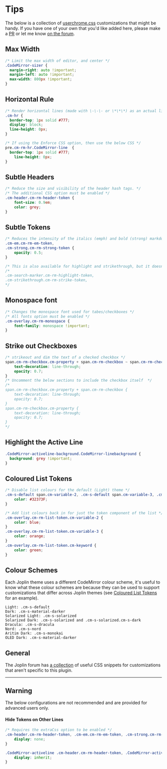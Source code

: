 # Tips

The below is a collection of [userchrome.css](https://joplinapp.org/#custom-css) customizations that might be handy. If you have one of your own that you'd like added here, please make a [PR](https://github.com/CalebJohn/joplin-rich-markdown/pulls) or let me know [on the forum](https://discourse.joplinapp.org/t/plugin-rich-markdown/15053).

## Max Width

```css
/* Limit the max width of editor, and center */
.CodeMirror-sizer {
  margin-right: auto !important;
  margin-left: auto !important;
  max-width: 800px !important;
}
```

## Horizontal Rule 

```css
/* Render horizontal lines (made with \-\-\- or \*\*\*) as an actual line across the editor. */
.cm-hr {
  border-top: 1px solid #777;
  display: block;
  line-height: 0px;
}

/* If using the Enforce CSS option, then use the below CSS */
pre.cm-rm-hr.CodeMirror-line  {
  border-top: 1px solid #777;
	line-height: 0px;
}
```

## Subtle Headers

```css
/* Reduce the size and visibility of the header hash tags. */
/* The additional CSS option must be enabled */
.cm-header.cm-rm-header-token {
	font-size: 0.9em;
	color: grey;
}
```

## Subtle Tokens

```css
/* Reduces the intensity of the italics (emph) and bold (strong) markdown tokens */
.cm-em.cm-rm-em-token,
.cm-strong.cm-rm-strong-token {
	opacity: 0.5;
}

/* This is also available for highlight and strikethrough, but it doesn't look very good */
/*
.cm-search-marker.cm-rm-highlight-token,
.cm-strikethrough.cm-rm-strike-token,
*/

```

## Monospace font

```css
/* Changes the monospace font used for tabes/checkboxes */
/* All fonts option must be enabled */
.cm-overlay.cm-rm-monospace {
	font-family: monospace !important;
}
```

## Strike out Checkboxes
```css
/* strikeout and dim the text of a checked checkbox */
span.cm-rm-checkbox.cm-property + span.cm-rm-checkbox ~ span.cm-rm-checkbox {
	text-decoration: line-through;
	opacity: 0.7;
}
/* Uncomment the below sections to include the checkbox itself  */
/*
span.cm-rm-checkbox.cm-property + span.cm-rm-checkbox {
	text-decoration: line-through;
	opacity: 0.7;
}
span.cm-rm-checkbox.cm-property {
	text-decoration: line-through;
	opacity: 0.7;
}
*/
```

## Highlight the Active Line
```css
.CodeMirror-activeline-background.CodeMirror-linebackground {
  background: grey !important;
}
```

## Coloured List Tokens

```css
/* Disable list colours for the default (Light) theme */
.cm-s-default span.cm-variable-2, .cm-s-default span.cm-variable-3, .cm-s-default  span.cm-keyword {
	color: #32373F;
}

/* Add list colours back in for just the token component of the list */
.cm-overlay.cm-rm-list-token.cm-variable-2 {
	color: blue;
}
.cm-overlay.cm-rm-list-token.cm-variable-3 {
	color: orange;
}
.cm-overlay.cm-rm-list-token.cm-keyword {
	color: green;
}
```

## Colour Schemes

Each Joplin theme uses a different CodeMirror colour scheme, it's useful to know what these colour schemes are because they can be used to support customizations that differ across Joplin themes (see [Coloured List Tokens](#coloured-list-tokens) for an example).

```
Light: .cm-s-default
Dark: .cm-s-material-darker
Solarized Light: .cm-s-solarized
Solarized Dark: .cm-s-solarized and .cm-s-solarized.cm-s-dark
Dracula: .cm-s-dracula
Nord: .cm-s-nord
Aritim Dark: .cm-s-monokai
OLED Dark: .cm-s-material-darker
```

## General

The Joplin forum has [a collection](https://discourse.joplinapp.org/t/joplin-customization/11195) of useful CSS snippets for customizations that aren't specific to this plugin.

---

## Warning
The below configurations are not recommended and are provided for advanced users only.

#### Hide Tokens on Other Lines
```css
/* Requires the extraCss option to be enabled */
.cm-header.cm-rm-header-token, .cm-em.cm-rm-em-token, .cm-strong.cm-rm-strong-token, .cm-search-marker.cm-rm-highlight-token, .cm-strikethrough.cm-rm-strike-token, .cm-rm-ins.cm-rm-ins-token, .cm-rm-sub.cm-rm-sub-token, .cm-rm-sup.cm-rm-sup-token {
	display: none;
}

.CodeMirror-activeline .cm-header.cm-rm-header-token, .CodeMirror-activeline .cm-em.cm-rm-em-token, .CodeMirror-activeline .cm-strong.cm-rm-strong-token, .CodeMirror-activeline .cm-search-marker.cm-rm-highlight-token, .CodeMirror-activeline .cm-strikethrough.cm-rm-strike-token, .CodeMirror-activeline .cm-rm-ins.cm-rm-ins-token, .CodeMirror-activeline .cm-rm-sub.cm-rm-sub-token, .CodeMirror-activeline .cm-rm-sup.cm-rm-sup-token {
	display: inherit;
}
```

